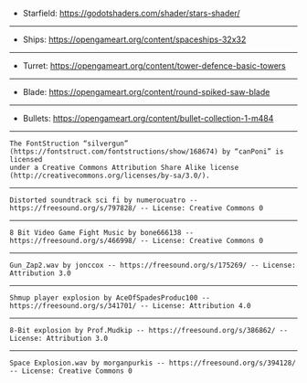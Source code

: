 - Starfield: <https://godotshaders.com/shader/stars-shader/>

---

- Ships: <https://opengameart.org/content/spaceships-32x32>

---

- Turret: <https://opengameart.org/content/tower-defence-basic-towers>

---

- Blade: <https://opengameart.org/content/round-spiked-saw-blade>
---

- Bullets: <https://opengameart.org/content/bullet-collection-1-m484>

---

```
The FontStruction “silvergun”
(https://fontstruct.com/fontstructions/show/168674) by “canPoni” is licensed
under a Creative Commons Attribution Share Alike license
(http://creativecommons.org/licenses/by-sa/3.0/).
```

---

```
Distorted soundtrack sci fi by numerocuatro -- https://freesound.org/s/797828/ -- License: Creative Commons 0
```

---

```
8 Bit Video Game Fight Music by bone666138 -- https://freesound.org/s/466998/ -- License: Creative Commons 0
```
---

```
Gun_Zap2.wav by jonccox -- https://freesound.org/s/175269/ -- License: Attribution 3.0
```

---

```
Shmup player explosion by AceOfSpadesProduc100 -- https://freesound.org/s/341701/ -- License: Attribution 4.0
```
---

```
8-Bit explosion by Prof.Mudkip -- https://freesound.org/s/386862/ -- License: Attribution 3.0
```

---

```
Space Explosion.wav by morganpurkis -- https://freesound.org/s/394128/ -- License: Creative Commons 0
```
